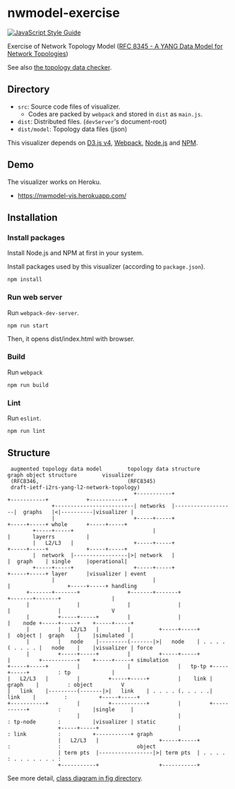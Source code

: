 # nwmodel-exercise

[![JavaScript Style Guide](https://img.shields.io/badge/code_style-standard-brightgreen.svg)](https://standardjs.com)

Exercise of Network Topology Model ([RFC 8345 \- A YANG Data Model for Network Topologies](https://datatracker.ietf.org/doc/rfc8345/))

See also [the topology data checker](https://github.com/corestate55/nwmodel-checker).

## Directory

* `src`: Source code files of visualizer.
  * Codes are packed by `webpack` and stored in `dist` as `main.js`.
* `dist`: Distributed files. (`devServer`'s document-root)
* `dist/model`: Topology data files (json)

This visualizer depends on [D3.js v4](https://d3js.org/), [Webpack](https://webpack.js.org/), [Node.js](https://nodejs.org/ja/) and [NPM](https://www.npmjs.com/).

## Demo

The visualizer works on Heroku.

* https://nwmodel-vis.herokuapp.com/

## Installation

### Install packages

Install Node.js and NPM at first in your system.

Install packages used by this visualizer (according to `package.json`).
```
npm install
```

### Run web server
Run `webpack-dev-server`.
```
npm run start
```
Then, it opens dist/index.html with browser.

### Build

Run `webpack`
```
npm run build
```

### Lint

Run `eslint`.
```
npm run lint
```

## Structure

```
 augmented topology data model        topology data structure       graph object structure        visualizer
 (RFC8346,                            (RFC8345)
 draft-ietf-i2rs-yang-l2-network-topology)
                                        +-----------+                   +-----------+            +-----------+
              +-------------------------| networks  |-------------------|  graphs   |<|----------|visualizer |
              |                         +-----+-----+                   +-----+-----+ whole      +-----+-----+
        +-----+-----+                         |                               |       layerrs          |
        |   L2/L3   |                   +-----+-----+                   +-----+-----+            +-----+-----+
        |  network  |-----------------|>| network   |                   |  graph    | single     |operational|
        +-----+-----+                   +-----+-----+                   +-----+-----+ layer      |visualizer | event
              |                               |                               |                  +-----+-----+ handling
      +-------+-------+               +-------+-------+               +-------+-------+                |
      |               |               |               |               |               |                V
      |         +-----+-----+         |               |               |    node +-----+-----+    +-----+-----+
      |         |   L2/L3   |         |         +-----+-----+         |  object |  graph    |    |simulated  |
      |         |   node    |---------(-------|>|   node    | . . . . ( . . . . |   node    |    |visualizer | force
      |         +-----+-----+         |         +-----+-----+         |         +-----------+    +-----+-----+ simulation
+-----+-----+         |               |               |   tp-tp +-----+-----+         : tp             |
|   L2/L3   |         |         +-----+-----+         |    link |  graph    |         : object         V
|   link    |---------(-------|>|   link    | . . . . (. . . . .|   link    |         :          +-----+-----+
+-----------+         |         +-----------+         |         +-----------+         :          |single     |
                      |                               |               : tp-node       :          |visualizer | static
                +-----+-----+                         |               : link          :          +-----------+ graph
                |   L2/L3   |                   +-----+-----+         :               :                        object
                | term pts  |-----------------|>| term pts  | . . . . : . . . . . . . :
                +-----------+                   +-----------+
```

See more detail, [class diagram in fig directory](./fig/).
